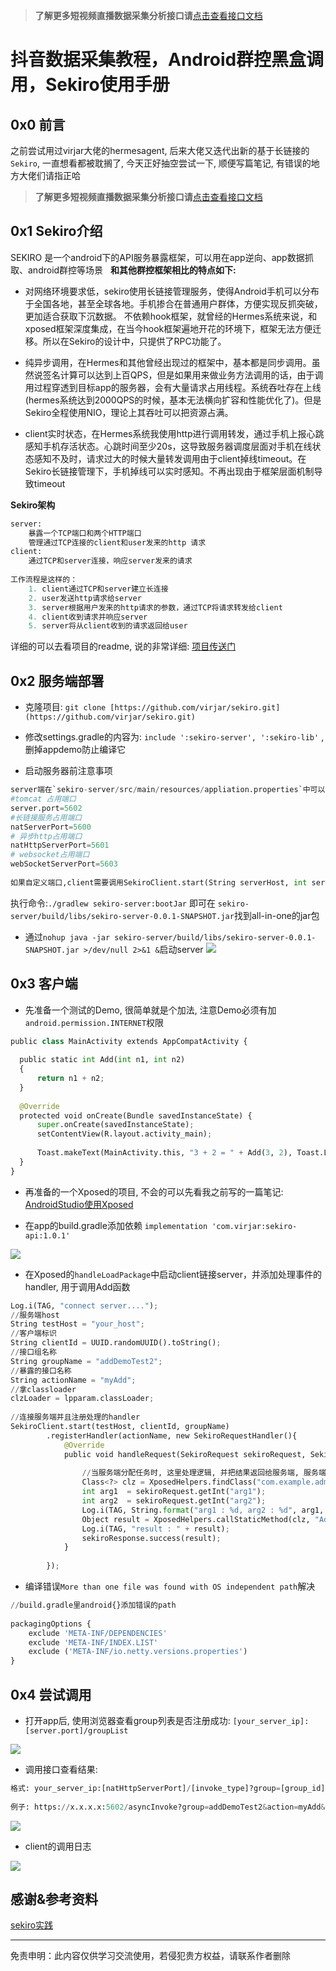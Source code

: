 >**了解更多短视频直播数据采集分析接口请**[点击查看接口文档](https://docs.qq.com/doc/DU3RKUFVFdVhQbXlR) 

# 抖音数据采集教程，Android群控黑盒调用，Sekiro使用手册


## 0x0 前言
之前尝试用过virjar大佬的hermesagent, 后来大佬又迭代出新的基于长链接的`Sekiro`, 一直想看都被耽搁了, 今天正好抽空尝试一下, 顺便写篇笔记, 有错误的地方大佬们请指正哈

>**了解更多短视频直播数据采集分析接口请**[点击查看接口文档](https://docs.qq.com/doc/DU3RKUFVFdVhQbXlR)  

## 0x1 Sekiro介绍
SEKIRO 是一个android下的API服务暴露框架，可以用在app逆向、app数据抓取、android群控等场景
 
**和其他群控框架相比的特点如下:**

- 对网络环境要求低，sekiro使用长链接管理服务，使得Android手机可以分布于全国各地，甚至全球各地。手机掺合在普通用户群体，方便实现反抓突破，更加适合获取下沉数据。
不依赖hook框架，就曾经的Hermes系统来说，和xposed框架深度集成，在当今hook框架遍地开花的环境下，框架无法方便迁移。所以在Sekiro的设计中，只提供了RPC功能了。

- 纯异步调用，在Hermes和其他曾经出现过的框架中，基本都是同步调用。虽然说签名计算可以达到上百QPS，但是如果用来做业务方法调用的话，由于调用过程穿透到目标app的服务器，会有大量请求占用线程。系统吞吐存在上线(hermes系统达到2000QPS的时候，基本无法横向扩容和性能优化了)。但是Sekiro全程使用NIO，理论上其吞吐可以把资源占满。

- client实时状态，在Hermes系统我使用http进行调用转发，通过手机上报心跳感知手机存活状态。心跳时间至少20s，这导致服务器调度层面对手机在线状态感知不及时，请求过大的时候大量转发调用由于client掉线timeout。在Sekiro长链接管理下，手机掉线可以实时感知。不再出现由于框架层面机制导致timeout


**Sekiro架构**
```python
server:
    暴露一个TCP端口和两个HTTP端口
    管理通过TCP连接的client和user发来的http 请求
client:
    通过TCP和server连接，响应server发来的请求
 
工作流程是这样的：
    1. client通过TCP和server建立长连接
    2. user发送http请求给server
    3. server根据用户发来的http请求的参数，通过TCP将请求转发给client
    4. client收到请求并响应server
    5. server将从client收到的请求返回给user
```
详细的可以去看项目的readme, 说的非常详细: [项目传送门](https://github.com/virjar/sekiro)

## 0x2 服务端部署

- 克隆项目: `git clone [https://github.com/virjar/sekiro.git](https://github.com/virjar/sekiro.git)`

- 修改settings.gradle的内容为: `include ':sekiro-server', ':sekiro-lib'` ,删掉appdemo防止编译它

- 启动服务器前注意事项

```python
server端在`sekiro-server/src/main/resources/appliation.properties`中可以配置三个服务端端口, 主要服务端安全策略的出入口需要开放这个三个端口
#tomcat 占用端口
server.port=5602
#长链接服务占用端口
natServerPort=5600
# 异步http占用端口
natHttpServerPort=5601
# websocket占用端口
webSocketServerPort=5603
 
如果自定义端口,client需要调用SekiroClient.start(String serverHost, int serverPort, final String clientID, String group)中去连接server
```
执行命令:`./gradlew sekiro-server:bootJar` 即可在 `sekiro-server/build/libs/sekiro-server-0.0.1-SNAPSHOT.jar`找到all-in-one的jar包


 
- 通过`nohup java -jar sekiro-server/build/libs/sekiro-server-0.0.1-SNAPSHOT.jar >/dev/null 2>&1 &`启动server
![](https://cdn.nlark.com/yuque/0/2021/jpeg/97322/1609674939635-64619f96-f1e7-44c1-beac-b0cd0ea2d07f.jpeg#align=left&display=inline&height=674&originHeight=674&originWidth=1704&size=0&status=done&style=none&width=1704)

 

## 0x3 客户端

- 先准备一个测试的Demo, 很简单就是个加法, 注意Demo必须有加`android.permission.INTERNET`权限
```python
public class MainActivity extends AppCompatActivity {
 
  public static int Add(int n1, int n2)
  {
      return n1 + n2;
  }
 
  @Override
  protected void onCreate(Bundle savedInstanceState) {
      super.onCreate(savedInstanceState);
      setContentView(R.layout.activity_main);
 
      Toast.makeText(MainActivity.this, "3 + 2 = " + Add(3, 2), Toast.LENGTH_LONG).show();
  }
}
```

- 再准备的一个Xposed的项目, 不会的可以先看我之前写的一篇笔记: [AndroidStudio使用Xposed](http://strivemario.work/archives/34941.html)

- 在app的build.gradle添加依赖 `implementation 'com.virjar:sekiro-api:1.0.1'`



 
![](https://cdn.nlark.com/yuque/0/2021/jpeg/97322/1609674939166-c6649d88-d877-467f-8989-ceaafcdb9c33.jpeg#align=left&display=inline&height=408&originHeight=408&originWidth=1150&size=0&status=done&style=none&width=1150)

 

- 在Xposed的`handleLoadPackage`中启动client链接server，并添加处理事件的handler, 用于调用Add函数
```python
Log.i(TAG, "connect server....");
//服务端host
String testHost = "your_host";
//客户端标识
String clientId = UUID.randomUUID().toString();
//接口组名称
String groupName = "addDemoTest2";
//暴露的接口名称
String actionName = "myAdd";
//拿classloader
clzLoader = lpparam.classLoader;
 
//连接服务端并且注册处理的handler
SekiroClient.start(testHost, clientId, groupName)
        .registerHandler(actionName, new SekiroRequestHandler(){
            @Override
            public void handleRequest(SekiroRequest sekiroRequest, SekiroResponse sekiroResponse){
 
                //当服务端分配任务时, 这里处理逻辑, 并把结果返回给服务端, 服务端再返回给调用者
                Class<?> clz = XposedHelpers.findClass("com.example.administrator.adddemo.MainActivity", clzLoader);
                int arg1  = sekiroRequest.getInt("arg1");
                int arg2  = sekiroRequest.getInt("arg2");
                Log.i(TAG, String.format("arg1 : %d, arg2 : %d", arg1, arg2));
                Object result = XposedHelpers.callStaticMethod(clz, "Add", arg1, arg2);
                Log.i(TAG, "result : " + result);
                sekiroResponse.success(result);
            }
 
        });
```

- 编译错误`More than one file was found with OS independent path`解决

```python
//build.gradle里android{}添加错误的path
 
packagingOptions {
    exclude 'META-INF/DEPENDENCIES'
    exclude 'META-INF/INDEX.LIST'
    exclude ('META-INF/io.netty.versions.properties')
}
```

## 0x4 尝试调用

- 打开app后, 使用浏览器查看group列表是否注册成功:
`[your_server_ip]:[server.port]/groupList`


 
![](https://cdn.nlark.com/yuque/0/2021/jpeg/97322/1609674939382-668f646f-c4a2-480c-9763-8bca362f229b.jpeg#align=left&display=inline&height=480&originHeight=480&originWidth=1394&size=0&status=done&style=none&width=1394)

 

- 调用接口查看结果:
```python
格式: your_server_ip:[natHttpServerPort]/[invoke_type]?group=[group_id]&action=[action_name]&param1=[arg]
 
例子: https://x.x.x.x:5602/asyncInvoke?group=addDemoTest2&action=myAdd&arg1=300&arg2=300
```

 
![](https://cdn.nlark.com/yuque/0/2021/jpeg/97322/1609674939370-a4a10414-f8e1-4b74-a7f6-e026e1432ef4.jpeg#align=left&display=inline&height=472&originHeight=472&originWidth=1754&size=0&status=done&style=none&width=1754)

 

- client的调用日志


 
![](https://cdn.nlark.com/yuque/0/2021/jpeg/97322/1609674939371-fac1384e-a6d3-4952-af96-eddf3ef8b4f2.jpeg#align=left&display=inline&height=382&originHeight=382&originWidth=1600&size=0&status=done&style=none&width=1600)

 


## 感谢&参考资料
[sekiro实践](https://www.jianshu.com/p/6b71106c45eb?from=timeline)




___________________ 

免责申明：此内容仅供学习交流使用，若侵犯贵方权益，请联系作者删除 
